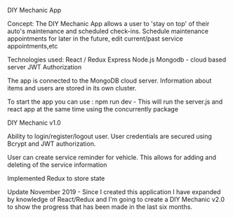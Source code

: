 DIY Mechanic App

Concept: The DIY Mechanic App allows a user to 'stay on top' of their auto's maintenance and scheduled check-ins. Schedule maintenance appointments for later in the future, edit current/past service appointments,etc

Technologies used: 
React / Redux
Express
Node.js
Mongodb - cloud based server
JWT Authorization

The app is connected to the MongoDB cloud server.  Information about items and users are stored in its own cluster.

To start the app you can use : npm run dev - This will run the server.js and react app at the same time using the concurrently package

DIY Mechanic v1.0

Ability to login/register/logout user.  User credentials are secured using Bcrypt and JWT authorization.

User can create service reminder for vehicle.  This allows for adding and deleting of the service information

Implemented Redux to store state 

Update November 2019 - Since I created this application I have expanded by knowledge of React/Redux and I'm going to create a DIY Mechanic v2.0 to show the progress that has been made in the last six months. 
